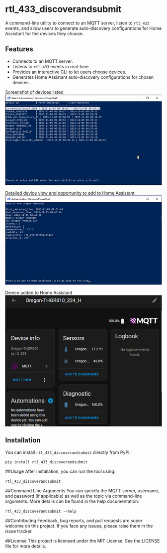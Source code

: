 # rtl_433_discoverandsubmit

A command-line utility to connect to an MQTT server, listen to `rtl_433` events, and allow users to generate auto-discovery configurations for Home Assistant for the devices they choose.

## Features
- Connects to an MQTT server.
- Listens to `rtl_433` events in real-time.
- Provides an interactive CLI to let users choose devices.
- Generates Home Assistant auto-discovery configurations for chosen devices.

Screenshot of devices listed
![img.png](Screenshots/img.png)

Detailed device view and opportunity to add to Home Assistant
![img.png](Screenshots/img1.png)

Device added to Home Assistant
![img_2.png](Screenshots/img_2.png)
## Installation

You can install `rtl_433_discoverandsubmit` directly from PyPI:

```bash
pip install rtl_433_discoverandsubmit
```
##Usage
After installation, you can run the tool using:

```rtl_433_discoverandsubmit```

##Command Line Arguments
You can specify the MQTT server, username, and password (if applicable) as well as the topic via command-line arguments. More details can be found in the help documentation:

```rtl_433_discoverandsubmit --help```

##Contributing
Feedback, bug reports, and pull requests are super welcome on this project. If you face any issues, please raise them in the issue tracker.

##License
This project is licensed under the MIT License. See the LICENSE file for more details.

